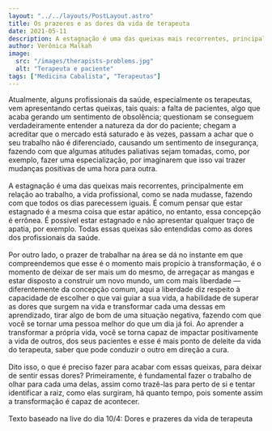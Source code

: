 ```yaml
---
layout: "../../layouts/PostLayout.astro"
title: Os prazeres e as dores da vida de terapeuta
date: 2021-05-11
description: A estagnação é uma das queixas mais recorrentes, principalmente em relação ao trabalho, a vida profissional, como se nada mudasse, fazendo com que todos os dias parecessem iguais.
author: Verônica Malkah
image:
  src: "/images/therapists-problems.jpg"
  alt: "Terapeuta e paciente"
tags: ["Medicina Cabalista", "Terapeutas"]
---
```


Atualmente, alguns profissionais da saúde, especialmente os terapeutas, vem apresentando certas queixas, tais quais: a falta de pacientes, algo que acaba gerando um sentimento de obsolência; questionam se conseguem verdadeiramente entender a natureza da dor do paciente; chegam a acreditar que o mercado está saturado e às vezes, passam a achar que o seu trabalho não é diferenciado, causando um sentimento de insegurança, fazendo com que algumas atitudes paliativas sejam tomadas, como, por exemplo, fazer uma especialização, por imaginarem que isso vai trazer mudanças positivas de uma hora para outra.
<br />
<br />
A estagnação é uma das queixas mais recorrentes, principalmente em relação ao trabalho, a vida profissional, como se nada mudasse, fazendo com que todos os dias parecessem iguais. É comum pensar que estar estagnado é a mesma coisa que estar apático, no entanto, essa concepção é errônea. É possível estar estagnado e não apresentar qualquer traço de apatia, por exemplo. Todas essas queixas são entendidas como as dores dos profissionais da saúde.
<br />
<br />
Por outro lado, o prazer de trabalhar na área se dá no instante em que compreendemos que esse é o momento mais propício à transformação, é o momento de deixar de ser mais um do mesmo, de arregaçar as mangas e estar disposto a construir um novo mundo, um com mais liberdade — diferentemente da concepção comum, aqui a liberdade diz respeito à capacidade de escolher o que vai guiar a sua vida, a habilidade de superar as dores que surgem na vida e transformar cada uma dessas em aprendizado, tirar algo de bom de uma situação negativa, fazendo com que você se tornar uma pessoa melhor do que um dia já foi. Ao aprender a transformar a própria vida, você se torna capaz de impactar positivamente a vida de outros, dos seus pacientes e esse é mais ponto de deleite da vida do terapeuta, saber que pode conduzir o outro em direção a cura.
<br />
<br />
Dito isso, o que é preciso fazer para acabar com essas queixas, para deixar de sentir essas dores? Primeiramente, é fundamental fazer o trabalho de olhar para cada uma delas, assim como trazê-las para perto de si e tentar identificar a raiz, como elas surgiram, há quanto tempo, pois somente assim a transformação é capaz de acontecer.
<br />
<br />
Texto baseado na live do dia 10/4: Dores e prazeres da vida de terapeuta
